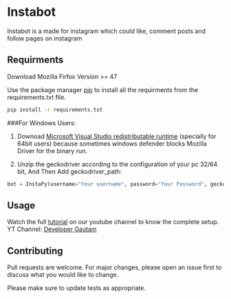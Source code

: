 # Instabot
Instabot is a made for instagram which could like, comment posts and follow pages on instagram

## Requirments
Download Mozilla Firfox Version >= 47

Use the package manager [pip](https://pip.pypa.io/en/stable/) to install all the requirments from the requirements.txt file.

```bash
pip install -r requirements.txt
```

###For Windows Users:
1. Downoad [Microsoft Visual Studio redistributable runtime](https://support.microsoft.com/en-us/help/2977003/the-latest-supported-visual-c-downloads) (specially for 64bit users) because sometimes windows defender blocks Mozilla Driver for the binary run.

2. Unzip the geckodriver according to the configuration of your pc 32/64 bit,
And Then Add geckodriver_path:

```python
bot = InstaPy(username="Your username", password="Your Password", geckodriver_path="path/geckodriver.exe")
```

## Usage
Watch the full [tutorial](https://youtu.be/aaDBsGIPG4M) on our youtube channel to know the complete setup. 
YT Channel: [Developer Gautam](https://www.youtube.com/channel/UCHc8grk1qQ_LjEODq0clKqA)

## Contributing
Pull requests are welcome. For major changes, please open an issue first to discuss what you would like to change.

Please make sure to update tests as appropriate.
